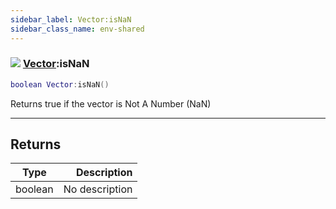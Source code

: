 ```yaml
---
sidebar_label: Vector:isNaN
sidebar_class_name: env-shared
---
```


### ![](/img/wiki/shared.png) [Vector](../vector/README.md):isNaN

```lua
boolean Vector:isNaN()
```

Returns true if the vector is Not A Number (NaN)<br/>

-----------------
## Returns

| Type   | Description |
| ------ | ----------: |
| boolean | No description |
